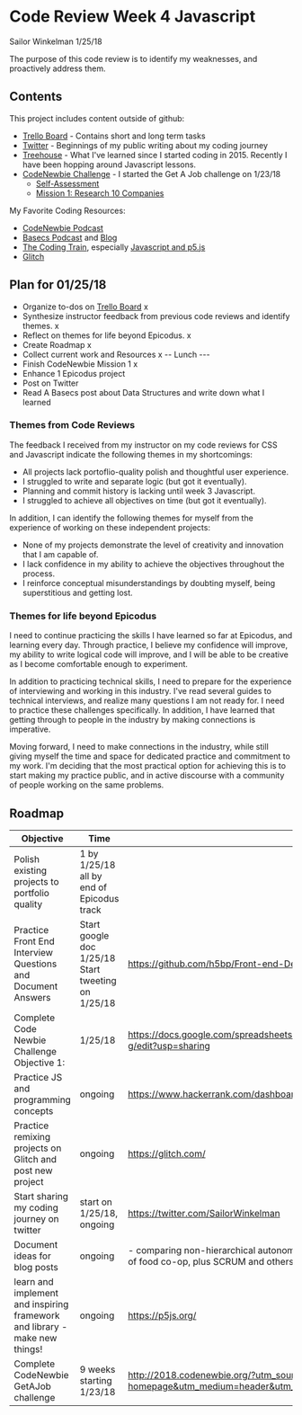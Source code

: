 # Code Review Week 4 Javascript
Sailor Winkelman 1/25/18

The purpose of this code review is to identify my weaknesses, and proactively address them.

## Contents

This project includes content outside of github:
* [Trello Board](https://trello.com/b/B7dYMhYH) - Contains short and long term tasks
* [Twitter](https://twitter.com/SailorWinkelman) - Beginnings of my public writing about my coding journey
* [Treehouse](https://teamtreehouse.com/sailorwinkelman) - What I've learned since I started coding in 2015. Recently I have been hopping around Javascript lessons.
* [CodeNewbie Challenge](https://www.codenewbie.org/) - I started the Get A Job challenge on 1/23/18
  * [Self-Assessment](https://twitter.com/SailorWinkelman/status/956051497137197060)
  * [Mission 1: Research 10 Companies](https://docs.google.com/spreadsheets/d/1m6CU9kOp1OIj-qI3sSoFXLePX2qAhFZFNULS6LLgP-g/edit?usp=sharing)

My Favorite Coding Resources:
* [CodeNewbie Podcast](https://www.codenewbie.org/podcast)
* [Basecs Podcast](https://www.codenewbie.org/basecs) and [Blog](https://medium.com/basecs)
* [The Coding Train](https://www.youtube.com/channel/UCvjgXvBlbQiydffZU7m1_aw), especially [Javascript and p5.js](https://www.youtube.com/user/shiffman/playlists?shelf_id=14&view=50&sort=dd)
* [Glitch](https://glitch.com/)


## Plan for 01/25/18

* Organize to-dos on [Trello Board](https://trello.com/b/B7dYMhYH) x
* Synthesize instructor feedback from previous code reviews and identify themes. x
* Reflect on themes for life beyond Epicodus. x
* Create Roadmap x
* Collect current work and Resources x
-- Lunch ---
* Finish CodeNewbie Mission 1 x
* Enhance 1 Epicodus project
* Post on Twitter
* Read A Basecs post about Data Structures and write down what I learned


### Themes from Code Reviews

The feedback I received from my instructor on my code reviews for CSS and Javascript indicate the following themes in my shortcomings:

* All projects lack portoflio-quality polish and thoughtful user experience.
* I struggled to write and separate logic (but got it eventually).
* Planning and commit history is lacking until week 3 Javascript.
* I struggled to achieve all objectives on time (but got it eventually).

In addition, I can identify the following themes for myself from the experience of working on these independent projects:

* None of my projects demonstrate the level of creativity and innovation that I am capable of.
* I lack confidence in my ability to achieve the objectives throughout the process.
* I reinforce conceptual misunderstandings by doubting myself, being superstitious and getting lost.


### Themes for life beyond Epicodus

I need to continue practicing the skills I have learned so far at Epicodus, and learning every day. Through practice, I believe my confidence will improve, my ability to write logical code will improve, and I will be able to be creative as I become comfortable enough to experiment.

In addition to practicing technical skills, I need to prepare for the experience of interviewing and working in this industry. I've read several guides to technical interviews, and realize many questions I am not ready for. I need to practice these challenges specifically. In addition, I have learned that getting through to people in the industry by making connections is imperative.

Moving forward, I need to make connections in the industry, while still giving myself the time and space for dedicated practice and commitment to my work. I'm deciding that the most practical option for achieving this is to start making my practice public, and in active discourse with a community of people working on the same problems.

## Roadmap
| Objective                                                                  | Time                                               | Resources                                                                                                                            | Notes                      |
|----------------------------------------------------------------------------|----------------------------------------------------|--------------------------------------------------------------------------------------------------------------------------------------|----------------------------|
| Polish existing projects to portfolio quality                              | 1 by 1/25/18 all by end of Epicodus track          |                                                                                                                                      |                            |
| Practice Front End Interview Questions and Document Answers                | Start google doc 1/25/18 Start tweeting on 1/25/18 | https://github.com/h5bp/Front-end-Developer-Interview-Questions                                                                      |                            |
| Complete Code Newbie Challenge Objective 1:                                | 1/25/18                                            | https://docs.google.com/spreadsheets/d/1m6CU9kOp1OIj-qI3sSoFXLePX2qAhFZFNULS6LLgP-g/edit?usp=sharing                                 |                            |
| Practice JS and programming concepts                                       | ongoing                                            | https://www.hackerrank.com/dashboard                                                                                                 |                            |
| Practice remixing projects on Glitch and post new project                  | ongoing                                            | https://glitch.com/                                                                                                                  |                            |
| Start sharing my coding journey on twitter                                 | start on 1/25/18, ongoing                          | https://twitter.com/SailorWinkelman                                                                                                  |                            |
| Document ideas for blog posts                                              | ongoing                                            | - comparing non-hierarchical autonomous team structures (experience from collective management of food co-op, plus SCRUM and others) |                            |
| learn and implement and inspiring framework and library - make new things! | ongoing                                            | https://p5js.org/                                                                                                                    | add to tamagotchi project! |
| Complete CodeNewbie GetAJob challenge                                      | 9 weeks starting 1/23/18                           | http://2018.codenewbie.org/?utm_source=cn-homepage&utm_medium=header&utm_campaign=cnc2018&utm_term=codenewbie&utm_content=all        |                            |
